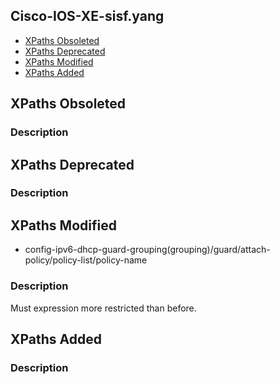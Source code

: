 ## Cisco-IOS-XE-sisf.yang


- [XPaths Obsoleted](#xpaths-obsoleted)
- [XPaths Deprecated](#xpaths-deprecated)
- [XPaths Modified](#xpaths-modified)
- [XPaths Added](#xpaths-added)

## XPaths Obsoleted

### Description

## XPaths Deprecated

### Description

## XPaths Modified

- config-ipv6-dhcp-guard-grouping(grouping)/guard/attach-policy/policy-list/policy-name

### Description

Must expression more restricted than before.

## XPaths Added

### Description
